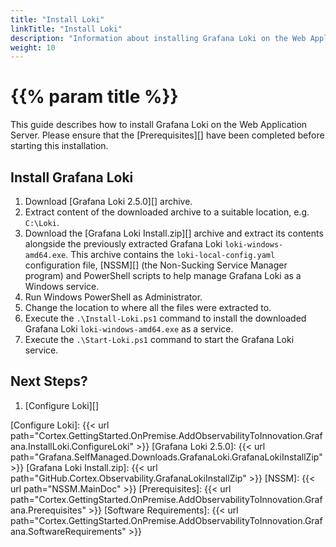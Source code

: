 ```yaml
---
title: "Install Loki"
linkTitle: "Install Loki"
description: "Information about installing Grafana Loki on the Web Application Server."
weight: 10
---
```


# {{% param title %}}

This guide describes how to install Grafana Loki on the Web Application Server. Please ensure that the [Prerequisites][] have been completed before starting this installation.

## Install Grafana Loki

1. Download [Grafana Loki 2.5.0][] archive.
1. Extract content of the downloaded archive to a suitable location, e.g. `C:\Loki`.
1. Download the [Grafana Loki Install.zip][] archive and extract its contents alongside the previously extracted Grafana Loki `loki-windows-amd64.exe`.
This archive contains the `loki-local-config.yaml` configuration file, [NSSM][] (the Non-Sucking Service Manager program) and PowerShell scripts to help manage Grafana Loki as a Windows service.
1. Run Windows PowerShell as Administrator.
1. Change the location to where all the files were extracted to.
1. Execute the `.\Install-Loki.ps1` command to install the downloaded Grafana Loki `loki-windows-amd64.exe` as a service.
1. Execute the `.\Start-Loki.ps1` command to start the Grafana Loki service.

## Next Steps?

1. [Configure Loki][]

[Configure Loki]: {{< url path="Cortex.GettingStarted.OnPremise.AddObservabilityToInnovation.Grafana.InstallLoki.ConfigureLoki" >}}
[Grafana Loki 2.5.0]: {{< url path="Grafana.SelfManaged.Downloads.GrafanaLoki.GrafanaLokiInstallZip" >}}
[Grafana Loki Install.zip]: {{< url path="GitHub.Cortex.Observability.GrafanaLokiInstallZip" >}}
[NSSM]: {{< url path="NSSM.MainDoc" >}}
[Prerequisites]: {{< url path="Cortex.GettingStarted.OnPremise.AddObservabilityToInnovation.Grafana.Prerequisites" >}}
[Software Requirements]: {{< url path="Cortex.GettingStarted.OnPremise.AddObservabilityToInnovation.Grafana.SoftwareRequirements" >}}
